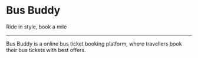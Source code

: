 <h1>Bus Buddy</h1>
Ride in style, book a mile </br>

<hr></hr>

<p>Bus Buddy is a online bus ticket booking platform,
where travellers book their bus tickets with best 
offers.</p>
